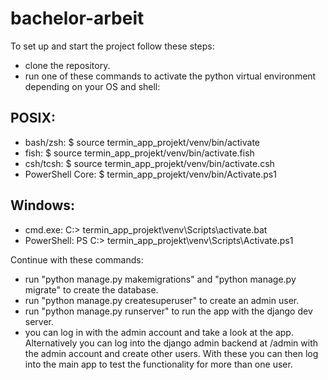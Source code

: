 # bachelor-arbeit

To set up and start the project follow these steps:

- clone the repository.
- run one of these commands to activate the python virtual environment depending on your OS and shell:

## POSIX:
- bash/zsh:          $ source termin_app_projekt/venv/bin/activate
- fish:              $ source termin_app_projekt/venv/bin/activate.fish
- csh/tcsh:          $ source termin_app_projekt/venv/bin/activate.csh
- PowerShell Core:   $ termin_app_projekt/venv/bin/Activate.ps1

## Windows:
- cmd.exe:           C:\> termin_app_projekt\venv\Scripts\activate.bat
- PowerShell:        PS C:\> termin_app_projekt\venv\Scripts\Activate.ps1
        
Continue with these commands:    
- run "python manage.py makemigrations" and "python manage.py migrate" to create the database.
- run "python manage.py createsuperuser" to create an admin user.
- run "python manage.py runserver" to run the app with the django dev server.
- you can log in with the admin account and take a look at the app. Alternatively you can log into the django admin backend at /admin with the admin account 
and create other users. With these you can then log into the main app to test the functionality for more than one user.
